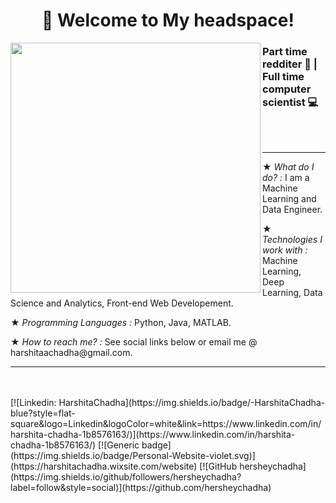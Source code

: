 <h1 align='center'>🔮 Welcome to My headspace!</h1>
<img align='left' src="https://media.giphy.com/media/l1J9uTjO4mqy36gqQ/giphy.gif" width="400">
<h3>Part time redditer 🤡 | Full time computer scientist 💻</h3>
<br> <br> <hr>
<p>★ <em>What do I do? : </em>I am a Machine Learning and Data Engineer.</p>
  ★ <em>Technologies I work with :</em> Machine Learning, Deep Learning, Data Science and Analytics, Front-end Web Developement.</p>
  ★ <em>Programming Languages : </em>Python, Java, MATLAB.</p>
  ★ <em>How to reach me? :</em> See social links below or email me @ harshitaachadha@gmail.com.
  </p>
  <hr>
<br> <br>
[![Linkedin: HarshitaChadha](https://img.shields.io/badge/-HarshitaChadha-blue?style=flat-square&logo=Linkedin&logoColor=white&link=https://www.linkedin.com/in/harshita-chadha-1b8576163/)](https://www.linkedin.com/in/harshita-chadha-1b8576163/)
[![Generic badge](https://img.shields.io/badge/Personal-Website-violet.svg)](https://harshitachadha.wixsite.com/website)
[![GitHub hersheychadha](https://img.shields.io/github/followers/hersheychadha?label=follow&style=social)](https://github.com/hersheychadha)

